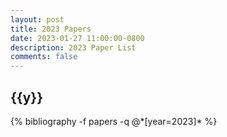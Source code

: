 ```yaml
---
layout: post
title: 2023 Papers
date: 2023-01-27 11:00:00-0800
description: 2023 Paper List
comments: false
---
```


<div class="publications">


  <h2 class="year">{{y}}</h2>
  {% bibliography -f papers -q @*[year=2023]* %}

</div>


